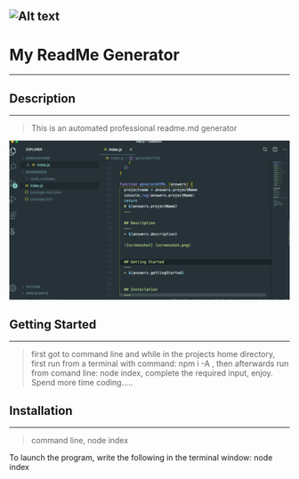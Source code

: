   ![Alt text](/readme.png?raw=true "readme")
  ---

  # My ReadMe Generator
  ---

  ## Description
  ---
  > This is an automated professional readme.md generator
  
  ![Alt text](/screenshot.png?raw=true "Screen Shot")
  


  ## Getting Started
  ---
  > first got to command line and while in the projects home directory, first run from a terminal with command: npm i -A , then afterwards run from comand line: node index, complete the required input, enjoy. Spend more time coding.....


  ## Installation
  ---
  > command line, node index

  To launch the program, write the following in the terminal window:
  node index
  
  
  
